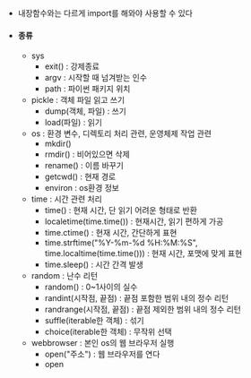 - 내장함수와는 다르게 import를 해와야 사용할 수 있다

- #### 종류
	- sys
		- exit() : 강제종료
		- argv : 시작할 때 넘겨받는 인수
		- path : 파이썬 패키지 위치
	- pickle : 객체 파일 읽고 쓰기
		- dump(객체, 파일) : 쓰기
		- load(파일) : 읽기
	- os : 환경 변수, 디렉토리 처리 관련, 운영체제 작업 관련
		- mkdir()
		- rmdir() : 비어있으면 삭제
		- rename() : 이름 바꾸기
		- getcwd() : 현재 경로
		- environ : os환경 정보
	- time : 시간 관련 처리
		- time() : 현재 시간, 단 읽기 어려운 형태로 반환
		- localetime(time.time()) : 현재시간, 읽기 편하게 가공
		- time.ctime() : 현재 시간, 간단하게 표현
		- time.strftime("%Y-%m-%d %H:%M:%S", time.localtime(time.time())) : 현재 시간, 포맷에 맞게 표현
		- time.sleep() : 시간 간격 발생
	- random : 난수 리턴
		- random() : 0~1사이의 실수
		- randint(시작점, 끝점) : 끝점 포함한 범위 내의 정수 리턴
		- randrange(시작점, 끝점) : 끝점 제외한 범위 내의 정수 리턴
		- suffle(iterable한 객체) : 섞기
		- choice(iterable한 객체) : 무작위 선택
	- webbrowser : 본인 os의 웹 브라우저 실행
		- open("주소") : 웹 브라우저를 연다
		- open